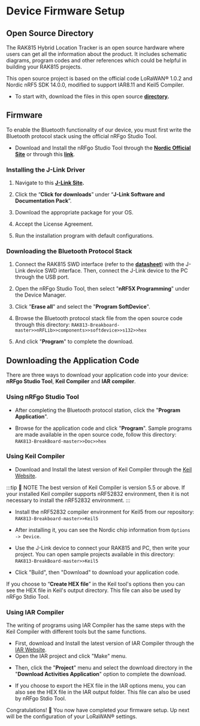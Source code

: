# Device Firmware Setup

## Open Source Directory 

The RAK815 Hybrid Location Tracker is an open source hardware where users can get all the information about the product. It includes schematic diagrams, program codes and other references which could be helpful in building your RAK815 projects. 

This open source project is based on the official code LoRaWAN® 1.0.2 and Nordic
nRF5 SDK 14.0.0, modified to support IAR8.11 and Keil5 Compiler. 

* To start with, download the files in this open source **[directory](https://github.com/RAKWireless/RAK813-BreakBoard).**

<rk-img
  src="/assets/images/quick-start-guide/rak815/6device-firmware-setup/github.jpg"
  width="100%"
  figure-number="1"
  caption="Open Source Directory for RAK815"
/>

## Firmware

To enable the Bluetooth functionality of our device, you must first write the Bluetooth protocol stack using the official nRFgo Studio Tool. 

* Download and Install the nRFgo Studio Tool through the **[Nordic Official Site](http://www.nordicsemi.com/Products/Low-power-short-range-wireless/nRF52832)** or through this **[link](https://downloads.rakwireless.com/en/LoRa/RAK815/Tools/)**.

<rk-img
  src="/assets/images/quick-start-guide/rak815/6device-firmware-setup/nrfgo-studio-tool-installer.jpg"
  width="100%"
  figure-number="2"
  caption="RFgo Studio tool Installer"
/>

### Installing the J-Link Driver

1. Navigate to this **[J-Link Site](https://www.segger.com/downloads/jlink).**

2. Click  the “**Click for downloads**” under “**J-Link Software and Documentation Pack**”.

<rk-img
  src="/assets/images/quick-start-guide/rak815/6device-firmware-setup/download-jlink.jpg"
  width="100%"
  figure-number="3"
  caption="Downloading J-Link Software"
/>

3. Download the appropriate package for your OS.
    
4. Accept the License Agreement.
    
5. Run the installation program with default configurations. 

### Downloading the Bluetooth Protocol Stack

1. Connect the RAK815 SWD interface (refer to the [**datasheet**](https://downloads.rakwireless.com/en/LoRa/RAK815/Hardware%20Specification/RAK815%28RAK813%20BreakBoard%29%20Datasheet%20V1.1.pdf)) with the J-Link device SWD interface. Then, connect the J-Link device to the PC through the USB port.

<rk-img
  src="/assets/images/quick-start-guide/rak815/6device-firmware-setup/rak815-jlink.jpg"
  width="75%"
  figure-number="4"
  caption="RAK815 Breakout Board connected to J-TAG Debugger"
/>

2. Open the nRFgo Studio Tool, then select "**nRF5X Programming**" under the Device Manager.

<rk-img
  src="/assets/images/quick-start-guide/rak815/6device-firmware-setup/nrf5x-studio-tool.jpg"
  width="100%"
  figure-number="5"
  caption="nRF5x Programming in nRFgo Studio Tool"
/>

3. Click "**Erase all**" and select the "**Program SoftDevice**".

<rk-img
  src="/assets/images/quick-start-guide/rak815/6device-firmware-setup/erase-program-softdev.jpg"
  width="100%"
  figure-number="6"
  caption="Erasing all and Program SoftDevice Function"
/>

4. Browse the Bluetooth protocol stack file from the open source code through this directory: `RAK813-Breakboard-master>>nRFLib>>components>>softdevice>>s132>>hex`

<rk-img
  src="/assets/images/quick-start-guide/rak815/6device-firmware-setup/bluetooth-protocol-dir.jpg"
  width="100%"
  figure-number="7"
  caption="Bluetooth Protocol Stack Directory"
/>

5. And click "**Program**" to complete the download.

<rk-img
  src="/assets/images/quick-start-guide/rak815/6device-firmware-setup/browse-stack-file.jpg"
  width="100%"
  figure-number="8"
  caption="Browsing Stack File and Clicking Program"
/>

## Downloading the Application Code

There are three ways to download your application code into your device: **nRFgo Studio Tool**, **Keil Compiler** and **IAR compiler**.

### Using nRFgo Studio Tool

* After completing the Bluetooth protocol station, click the "**Program Application**".

<rk-img
  src="/assets/images/quick-start-guide/rak815/6device-firmware-setup/download-program-app.jpg"
  width="100%"
  figure-number="9"
  caption="Downloading Program Application"
/>

* Browse for the application code and click "**Program**". Sample programs are made available in the open source code, follow this directory: `RAK813-BreakBoard-master>>Doc>>hex`

<rk-img
  src="/assets/images/quick-start-guide/rak815/6device-firmware-setup/app-demo-loc.jpg"
  width="100%"
  figure-number="10"
  caption="Application Demo Location"
/>

<rk-img
  src="/assets/images/quick-start-guide/rak815/6device-firmware-setup/browse-app-click.jpg"
  width="100%"
  figure-number="11"
  caption="Browsing Application and Click"
/>

### Using Keil Compiler

* Download and Install the latest version of Keil Compiler through the [Keil Website](http://www.keil.com/).

<rk-img
  src="/assets/images/quick-start-guide/rak815/6device-firmware-setup/arm-keil-homepage.jpg"
  width="100%"
  figure-number="12"
  caption="ARM KEIL Homepage"
/>

:::tip 📝 NOTE
The best version of Keil Compiler is version 5.5 or above. If your installed Keil compiler supports nRF52832 environment, then it is not necessary to install the nRF52832 environment.
:::

* Install the nRF52832 compiler environment for Keil5 from our repository:  `RAK813-Breakboard-master>>Keil5`

<rk-img
  src="/assets/images/quick-start-guide/rak815/6device-firmware-setup/keil5-directory.jpg"
  width="100%"
  figure-number="13"
  caption="Compiler Environment for Keil5 Directory"
/>

* After installing it, you can see the Nordic chip information from `Options -> Device`.

<rk-img
  src="/assets/images/quick-start-guide/rak815/6device-firmware-setup/select-nordic-chip.jpg"
  width="75%"
  figure-number="14"
  caption="Selecting the Nordic Chip Information"
/>

* Use the J-Link device to connect your RAK815 and PC, then write your project. You can open sample projects available in this directory: `RAK813-BreakBoard-master>>Keil5`

<rk-img
  src="/assets/images/quick-start-guide/rak815/6device-firmware-setup/project-sample-location.jpg"
  width="100%"
  figure-number="15"
  caption="Project Sample Location"
/>

* Click "Build", then "Download" to download your application code. 

<rk-img
  src="/assets/images/quick-start-guide/rak815/6device-firmware-setup/build-download-app.jpg"
  width="100%"
  figure-number="16"
  caption="Building and Downloading the Application Code"
/>

If you choose to “**Create HEX file**” in the Keil tool's options then you can see the HEX
file in Keil's output directory. This file can also be used by nRFgo Stdio Tool.

<rk-img
  src="/assets/images/quick-start-guide/rak815/6device-firmware-setup/hex-files-keil5.jpg"
  width="75%"
  figure-number="17"
  caption="Allowing HEX Files in KEIL5"
/>

<rk-img
  src="/assets/images/quick-start-guide/rak815/6device-firmware-setup/sample-hex-file-loc.jpg"
  width="100%"
  figure-number="18"
  caption="Sample Hex File Location"
/>

### Using IAR Compiler

The writing of programs using IAR Compiler has the same steps with the Keil Compiler with different tools but the same functions.

* First, download and Install the latest version of IAR Compiler through the [IAR Website](https://www.iar.com/).
* Open the IAR project and click "Make" menu. 

<rk-img
  src="/assets/images/quick-start-guide/rak815/6device-firmware-setup/make-tool-iar.png"
  width="100%"
  figure-number="19"
  caption="Make Tool in IAR Compiler"
/>

* Then, click the "**Project**" menu and select the download directory in the "**Download Activities Application**" option to complete the download.

<rk-img
  src="/assets/images/quick-start-guide/rak815/6device-firmware-setup/download-app-code.png"
  width="100%"
  figure-number="20"
  caption="Downloading Application Code to the Device"
/>

* If you choose to export the HEX file in the IAR options menu, you can also see the HEX file in the IAR output folder. This file can also be used by nRFgo Stdio Tool.

<rk-img
  src="/assets/images/quick-start-guide/rak815/6device-firmware-setup/allow-hex-file-iar.jpg"
  width="75%"
  figure-number="21"
  caption="Allowing HEX File Exports in IAR"
/>

<rk-img
  src="/assets/images/quick-start-guide/rak815/6device-firmware-setup/sample-hex-file-loc2.jpg"
  width="100%"
  figure-number="22"
  caption="Sample Hex File Directory"
/>

Congratulations! :tada: You now have completed your firmware setup. Up next will be the configuration of your LoRaWAN® settings.

